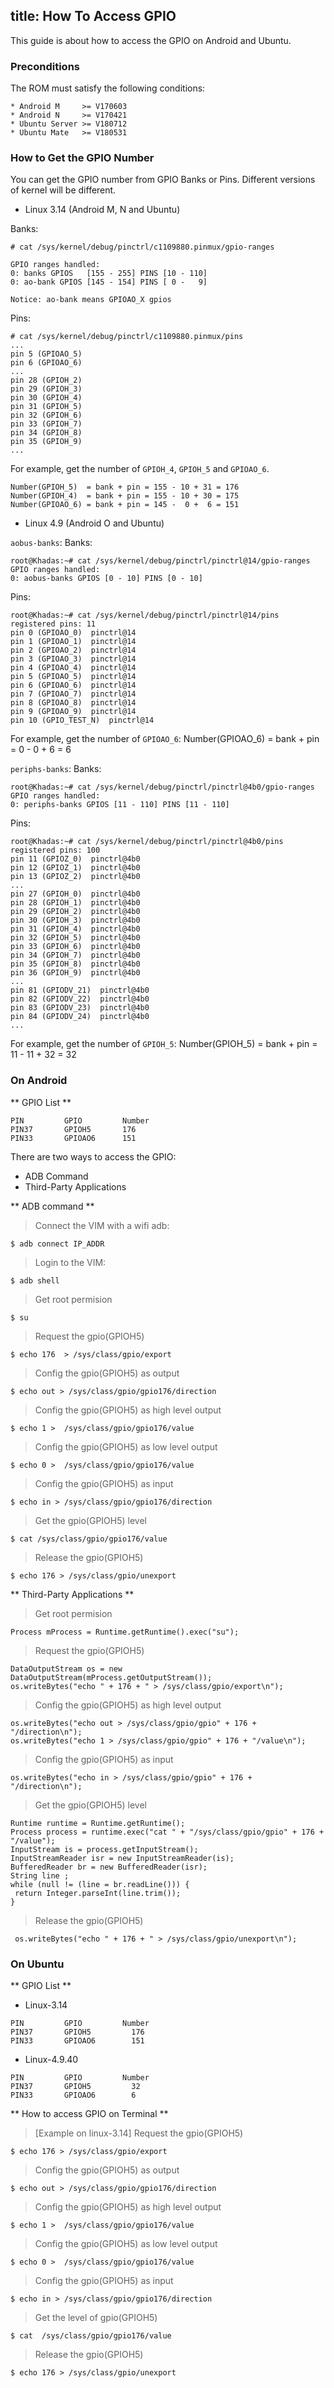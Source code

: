 title: How To Access GPIO
---

This guide is about how to access the GPIO on Android and Ubuntu.

### Preconditions
The ROM must satisfy the following conditions:
```
* Android M     >= V170603
* Android N     >= V170421
* Ubuntu Server >= V180712
* Ubuntu Mate   >= V180531
```
### How to Get the GPIO Number
You can get the GPIO number from GPIO Banks or Pins. Different versions of kernel will be different.

* Linux 3.14 (Android M, N and Ubuntu)

Banks:
```
# cat /sys/kernel/debug/pinctrl/c1109880.pinmux/gpio-ranges

GPIO ranges handled:
0: banks GPIOS   [155 - 255] PINS [10 - 110]
0: ao-bank GPIOS [145 - 154] PINS [ 0 -   9]

Notice: ao-bank means GPIOAO_X gpios
```

Pins:
```
# cat /sys/kernel/debug/pinctrl/c1109880.pinmux/pins
...
pin 5 (GPIOAO_5) 
pin 6 (GPIOAO_6) 
...
pin 28 (GPIOH_2) 
pin 29 (GPIOH_3) 
pin 30 (GPIOH_4) 
pin 31 (GPIOH_5) 
pin 32 (GPIOH_6) 
pin 33 (GPIOH_7) 
pin 34 (GPIOH_8) 
pin 35 (GPIOH_9) 
...
```

For example, get the number of `GPIOH_4`, `GPIOH_5` and `GPIOAO_6`.
```
Number(GPIOH_5)  = bank + pin = 155 - 10 + 31 = 176
Number(GPIOH_4)  = bank + pin = 155 - 10 + 30 = 175
Number(GPIOAO_6) = bank + pin = 145 -  0 +  6 = 151
```

* Linux 4.9 (Android O and Ubuntu)

`aobus-banks`:
Banks:
```
root@Khadas:~# cat /sys/kernel/debug/pinctrl/pinctrl@14/gpio-ranges 
GPIO ranges handled:
0: aobus-banks GPIOS [0 - 10] PINS [0 - 10]
```
Pins:
```
root@Khadas:~# cat /sys/kernel/debug/pinctrl/pinctrl@14/pins 
registered pins: 11
pin 0 (GPIOAO_0)  pinctrl@14
pin 1 (GPIOAO_1)  pinctrl@14
pin 2 (GPIOAO_2)  pinctrl@14
pin 3 (GPIOAO_3)  pinctrl@14
pin 4 (GPIOAO_4)  pinctrl@14
pin 5 (GPIOAO_5)  pinctrl@14
pin 6 (GPIOAO_6)  pinctrl@14
pin 7 (GPIOAO_7)  pinctrl@14
pin 8 (GPIOAO_8)  pinctrl@14
pin 9 (GPIOAO_9)  pinctrl@14
pin 10 (GPIO_TEST_N)  pinctrl@14
```

For example, get the number of `GPIOAO_6`:
Number(GPIOAO_6) = bank + pin = 0 - 0 + 6 = 6

`periphs-banks`:
Banks:
```
root@Khadas:~# cat /sys/kernel/debug/pinctrl/pinctrl@4b0/gpio-ranges
GPIO ranges handled:
0: periphs-banks GPIOS [11 - 110] PINS [11 - 110]
```
Pins:
```
root@Khadas:~# cat /sys/kernel/debug/pinctrl/pinctrl@4b0/pins 
registered pins: 100
pin 11 (GPIOZ_0)  pinctrl@4b0
pin 12 (GPIOZ_1)  pinctrl@4b0
pin 13 (GPIOZ_2)  pinctrl@4b0
...
pin 27 (GPIOH_0)  pinctrl@4b0
pin 28 (GPIOH_1)  pinctrl@4b0
pin 29 (GPIOH_2)  pinctrl@4b0
pin 30 (GPIOH_3)  pinctrl@4b0
pin 31 (GPIOH_4)  pinctrl@4b0
pin 32 (GPIOH_5)  pinctrl@4b0
pin 33 (GPIOH_6)  pinctrl@4b0
pin 34 (GPIOH_7)  pinctrl@4b0
pin 35 (GPIOH_8)  pinctrl@4b0
pin 36 (GPIOH_9)  pinctrl@4b0
...
pin 81 (GPIODV_21)  pinctrl@4b0
pin 82 (GPIODV_22)  pinctrl@4b0
pin 83 (GPIODV_23)  pinctrl@4b0
pin 84 (GPIODV_24)  pinctrl@4b0
...
```

For example, get the number of `GPIOH_5`:
Number(GPIOH_5) = bank + pin = 11 - 11 + 32 = 32

### On Android

** GPIO List **

```
PIN         GPIO         Number
PIN37       GPIOH5       176
PIN33       GPIOAO6      151
```

There are two ways to access the GPIO:

* ADB Command
* Third-Party Applications 

** ADB command **

> Connect the VIM with a wifi adb:
```
$ adb connect IP_ADDR 
```
> Login to the VIM:
```
$ adb shell
```
> Get root permision
```
$ su
```
> Request the gpio(GPIOH5)
```
$ echo 176  > /sys/class/gpio/export
```
> Config the gpio(GPIOH5) as  output
```
$ echo out > /sys/class/gpio/gpio176/direction
```
> Config the gpio(GPIOH5) as high level output
```
$ echo 1 >  /sys/class/gpio/gpio176/value
```
> Config  the gpio(GPIOH5) as low level output
```
$ echo 0 >  /sys/class/gpio/gpio176/value
```
> Config the gpio(GPIOH5) as input
```
$ echo in > /sys/class/gpio/gpio176/direction
```
> Get the gpio(GPIOH5) level
```
$ cat /sys/class/gpio/gpio176/value
```
> Release the gpio(GPIOH5)
```
$ echo 176 > /sys/class/gpio/unexport
```

** Third-Party Applications **

> Get root permision
```
Process mProcess = Runtime.getRuntime().exec("su");
```
> Request the gpio(GPIOH5)
```
DataOutputStream os = new DataOutputStream(mProcess.getOutputStream());
os.writeBytes("echo " + 176 + " > /sys/class/gpio/export\n");
```
> Config the gpio(GPIOH5) as high level output
```
os.writeBytes("echo out > /sys/class/gpio/gpio" + 176 + "/direction\n");
os.writeBytes("echo 1 > /sys/class/gpio/gpio" + 176 + "/value\n");
```
> Config the gpio(GPIOH5) as input
```
os.writeBytes("echo in > /sys/class/gpio/gpio" + 176 + "/direction\n");
```
> Get the gpio(GPIOH5) level
```
Runtime runtime = Runtime.getRuntime(); 
Process process = runtime.exec("cat " + "/sys/class/gpio/gpio" + 176 + "/value");  
InputStream is = process.getInputStream(); 
InputStreamReader isr = new InputStreamReader(is); 
BufferedReader br = new BufferedReader(isr); 
String line ; 
while (null != (line = br.readLine())) { 
 return Integer.parseInt(line.trim()); 
} 
```
> Release the gpio(GPIOH5)
```
 os.writeBytes("echo " + 176 + " > /sys/class/gpio/unexport\n");
```

### On Ubuntu

** GPIO List **

* Linux-3.14
```
PIN         GPIO         Number
PIN37       GPIOH5         176
PIN33       GPIOAO6        151
```
* Linux-4.9.40
```
PIN         GPIO         Number
PIN37       GPIOH5         32
PIN33       GPIOAO6        6
```

** How to access GPIO on Terminal **

> [Example on linux-3.14]
>  Request the gpio(GPIOH5)
```
$ echo 176 > /sys/class/gpio/export
```
> Config the gpio(GPIOH5) as  output
```
$ echo out > /sys/class/gpio/gpio176/direction
```
> Config the gpio(GPIOH5) as high level output
```
$ echo 1 >  /sys/class/gpio/gpio176/value
```
> Config  the gpio(GPIOH5) as low level output
```
$ echo 0 >  /sys/class/gpio/gpio176/value
```
> Config the gpio(GPIOH5) as input
```
$ echo in > /sys/class/gpio/gpio176/direction
```
> Get the level of gpio(GPIOH5)
```
$ cat  /sys/class/gpio/gpio176/value
```
> Release the gpio(GPIOH5)
```
$ echo 176 > /sys/class/gpio/unexport
```
